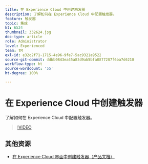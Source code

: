 ```yaml
---
title: 在 Experience Cloud 中创建触发器
description: 了解如何在 Experience Cloud 中配置触发器。
feature: 触发器
topic: 集成
kt: 6524
thumbnail: 332624.jpg
doc-type: article
role: Administrator
level: Experienced
team: TM
exl-id: e32c2f71-1715-4e96-9fe7-5ac9321a9522
source-git-commit: ddbb0843ea45a83d9ab5bfa0877287f6ba7d6210
workflow-type: ht
source-wordcount: '55'
ht-degree: 100%

---
```


# 在 Experience Cloud 中创建触发器

了解如何在 Experience Cloud 中配置触发器。

>[!VIDEO](https://video.tv.adobe.com/v/332624?quality=12)

## 其他资源

* [在 Experience Cloud 界面中创建触发器（产品文档）](https://experienceleague.adobe.com/docs/campaign-standard/using/integrating-with-adobe-cloud/working-with-campaign-and-triggers/configuring-triggers-in-experience-cloud.html?lang=zh-Hans#creating-a-trigger-in-the-experience-cloud-interface)

